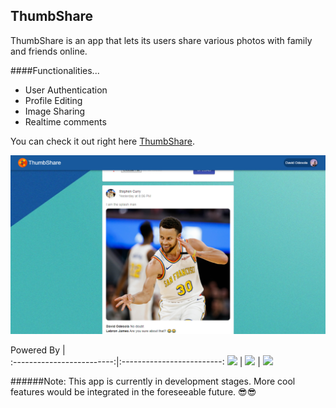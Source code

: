 ## ThumbShare

ThumbShare is an app that lets its users share various photos with family and friends online.

####Functionalities...
- User Authentication
- Profile Editing
- Image Sharing
- Realtime comments

You can check it out right here [ThumbShare](https://thumbshare-2020.web.app).

![](screenshot.png)

Powered By             |  
:-------------------------:|:-------------------------:
<img src="https://encrypted-tbn0.gstatic.com/images?q=tbn%3AANd9GcS7MTnzWFzaZDz0rw-tUHw1w1PqrcCxcOuR3w&usqp=CAU" width="100"> |  <img src="https://1.bp.blogspot.com/-YIfQT6q8ZM4/Vzyq5z1B8HI/AAAAAAAAAAc/UmWSSMLKtKgtH7CACElUp12zXkrPK5UoACLcB/s1600/image00.png" width="100">  |  <img src="https://pbs.twimg.com/media/DQMUDMCX4AApYYW.jpg" width="100">
<br>

######Note: This app is currently in development stages. More cool features would be integrated in the foreseeable future. 😎😎
